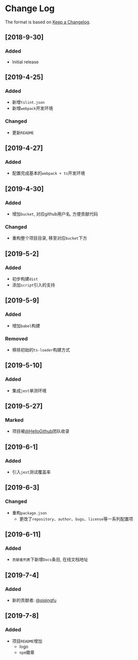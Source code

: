 # Change Log

The format is based on [Keep a Changelog](http://keepachangelog.com/).

## [2018-9-30]

### Added

- Initial release

## [2019-4-25]

### Added

- 新增`tslint.json`
- 新增`webpack`开发环境

### Changed

- 更新`README`

## [2019-4-27]

### Added

- 配置完成基本的`webpack + ts`开发环境

## [2019-4-30]

### Added

- 增加`bucket`, 对应github用户名, 方便贡献代码

### Changed

- 重构整个项目目录, 移至对应`bucket`下方

## [2019-5-2]

### Added

- 初步构建`dist`
- 添加`script`引入的支持

## [2019-5-9]

### Added

- 增加`babel`构建

### Removed

- 移除初始的`ts-loader`构建方式

## [2019-5-10]

### Added

- 集成`jest`单测环境

## [2019-5-27]

### Marked

- 项目被[@HelloGithub](https://github.com/521xueweihan/HelloGitHub/issues/595)团队收录

## [2019-6-1]

### Added

- 引入`jest`测试覆盖率

## [2019-6-3]

### Changed

- 重构`package.json`
  - 更改了`repository`、`author`、`bugs`、`license`等一系列配置项

## [2019-6-11]

### Added

- `贡献者列表`下新增`Docs`条目, 在线文档地址

## [2019-7-4]

### Added

- 新的贡献者: [@qiqingfu](https://github.com/qiqingfu)

## [2019-7-8]

### Added

- 项目`README`增加
  - logo
  - `npm`徽章